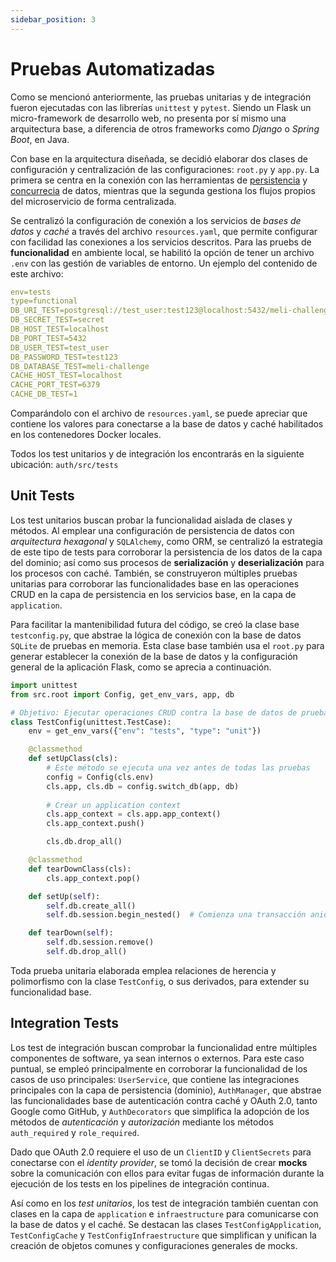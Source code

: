 ```yaml
---
sidebar_position: 3
---
```


# Pruebas Automatizadas

Como se mencionó anteriormente, las pruebas unitarias y de integración fueron ejecutadas con las librerías `unittest` y `pytest`. Siendo un Flask un micro-framework de desarrollo web, no presenta por sí mismo una arquitectura base, a diferencia de otros frameworks como _Django_ o _Spring Boot_, en Java.

Con base en la arquitectura diseñada, se decidió elaborar dos clases de configuración y centralización de las configuraciones: `root.py` y `app.py`. La primera se centra en la conexión con las herramientas de [persistencia](../arquitectura/oauth.mdx) y [concurrecia](../arquitectura/oauth.mdx) de datos, mientras que la segunda gestiona los flujos propios del microservicio de forma centralizada. 

Se centralizó la configuración de conexión a los servicios de _bases de datos_ y _caché_ a través del archivo `resources.yaml`, que permite configurar con facilidad las conexiones a los servicios descritos. Para las pruebs de __funcionalidad__ en ambiente local, se habilitó la opción de tener un archivo `.env` con las gestión de variables de entorno. Un ejemplo del contenido de este archivo:

```yaml
env=tests
type=functional
DB_URI_TEST=postgresql://test_user:test123@localhost:5432/meli-challenge
DB_SECRET_TEST=secret
DB_HOST_TEST=localhost
DB_PORT_TEST=5432
DB_USER_TEST=test_user
DB_PASSWORD_TEST=test123
DB_DATABASE_TEST=meli-challenge
CACHE_HOST_TEST=localhost
CACHE_PORT_TEST=6379
CACHE_DB_TEST=1
```

Comparándolo con el archivo de `resources.yaml`, se puede apreciar que contiene los valores para conectarse a la base de datos y caché habilitados en los contenedores Docker locales. 

Todos los test unitarios y de integración los encontrarás en la siguiente ubicación: `auth/src/tests`

## Unit Tests

Los test unitarios buscan probar la funcionalidad aislada de clases y métodos. Al emplear una configuración de persistencia de datos con _arquitectura hexagonal_ y `SQLAlchemy`, como ORM, se centralizó la estrategia de este tipo de tests para corroborar la persistencia de los datos de la capa del dominio; así como sus procesos de __serialización__ y __deserialización__ para los procesos con caché. También, se construyeron múltiples pruebas unitarias para corroborar las funcionalidades base en las operaciones CRUD en la capa de persistencia en los servicios base, en la capa de `application`.

Para facilitar la mantenibilidad futura del código, se creó la clase base `testconfig.py`, que abstrae la lógica de conexión con la base de datos `SQLite` de pruebas en memoria. Esta clase base también usa el `root.py` para generar establecer la conexión de la base de datos y la configuración general de la aplicación Flask, como se aprecia a continuación.

```py
import unittest
from src.root import Config, get_env_vars, app, db

# Objetivo: Ejecutar operaciones CRUD contra la base de datos de prueba
class TestConfig(unittest.TestCase):
    env = get_env_vars({"env": "tests", "type": "unit"})

    @classmethod
    def setUpClass(cls):
        # Este método se ejecuta una vez antes de todas las pruebas
        config = Config(cls.env)
        cls.app, cls.db = config.switch_db(app, db)
        
        # Crear un application context
        cls.app_context = cls.app.app_context()
        cls.app_context.push() 

        cls.db.drop_all()

    @classmethod
    def tearDownClass(cls):
        cls.app_context.pop()

    def setUp(self):
        self.db.create_all()
        self.db.session.begin_nested()  # Comienza una transacción anidada

    def tearDown(self):
        self.db.session.remove()
        self.db.drop_all()
```

Toda prueba unitaria elaborada emplea relaciones de herencia y polimorfismo con la clase `TestConfig`, o sus derivados, para extender su funcionalidad base.

## Integration Tests

Los test de integración buscan comprobar la funcionalidad entre múltiples componentes de software, ya sean internos o externos. Para este caso puntual, se empleó principalmente en corroborar la funcionalidad de los casos de uso principales: `UserService`, que contiene las integraciones principales con la capa de persistencia (dominio), `AuthManager`, que abstrae las funcionalidades base de autenticación contra caché y OAuth 2.0, tanto Google como GitHub, y `AuthDecorators` que simplifica la adopción de los métodos de _autenticación_ y _autorización_ mediante los métodos `auth_required` y `role_required`. 

Dado que OAuth 2.0 requiere el uso de un `ClientID` y `ClientSecrets` para conectarse con el _identity provider_, se tomó la decisión de crear __mocks__ sobre la comunicación con ellos para evitar fugas de información durante la ejecución de los tests en los pipelines de integración continua.

Así como en los _test unitarios_, los test de integración también cuentan con clases en la capa de `application` e `infraestructure` para comunicarse con la base de datos y el caché. Se destacan las clases `TestConfigApplication`, `TestConfigCache` y `TestConfigInfraestructure` que simplifican y unifican la creación de objetos comunes y configuraciones generales de mocks.